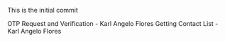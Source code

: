 This is the initial commit

OTP Request and Verification - Karl Angelo Flores 
Getting Contact List - Karl Angelo Flores


